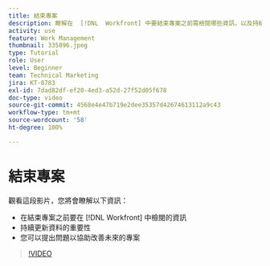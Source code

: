 ```yaml
---
title: 結束專案
description: 瞭解在  [!DNL  Workfront] 中要結束專案之前需檢閱哪些資訊，以及持續更新資料的重要性。
activity: use
feature: Work Management
thumbnail: 335096.jpeg
type: Tutorial
role: User
level: Beginner
team: Technical Marketing
jira: KT-8783
exl-id: 7dad82df-ef20-4ed3-a52d-27f52d05f678
doc-type: video
source-git-commit: 4568e4e47b719e2dee35357d42674613112a9c43
workflow-type: tm+mt
source-wordcount: '58'
ht-degree: 100%

---
```


# 結束專案

觀看這段影片，您將會瞭解以下資訊：

* 在結束專案之前要在 [!DNL Workfront] 中檢閱的資訊
* 持續更新資料的重要性
* 您可以提出問題以協助改善未來的專案

>[!VIDEO](https://video.tv.adobe.com/v/335096/?quality=12&learn=on&enablevpops)

<!--
This video is confusing. We have heard multiple complaints that it doesn't show how to actually change the project to Complete. "Change the project status to complete" covers the same material in more depth and clarity, so we've removed this tutorial from the TOC and redirected it's URL to point to "Change the project status to complete".
-->

